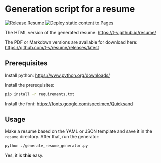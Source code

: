 # Generation script for a resume

[![Release Resume](https://github.com/t-v/resume/actions/workflows/release_artifacts.yml/badge.svg)](https://github.com/t-v/resume/actions/workflows/release_artifacts.yml)
[![Deploy static content to Pages](https://github.com/t-v/resume/actions/workflows/pages.yml/badge.svg)](https://github.com/t-v/resume/actions/workflows/pages.yml)


The HTML version of the generated resume: <https://t-v.github.io/resume/>

The PDF or Markdown versions are available for download here: <https://github.com/t-v/resume/releases/latest>


## Prerequisites

Install python: <https://www.python.org/downloads/>

Install the prerequisites:

``` bash
pip install -r requirements.txt
```

Install the font: <https://fonts.google.com/specimen/Quicksand>

## Usage

Make a resume based on the YAML or JSON template and save it in the `resume` directory.
After that, run the generator:

``` bash
python ./generate_resume_generator.py
```

Yes, it is __this__ easy.
